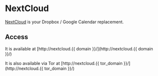 # NextCloud

[NextCloud](https://nextcloud.com/) is your Dropbox / Google Calendar replacement.

## Access

It is available at [http://nextcloud.{{ domain }}/](http://nextcloud.{{ domain }}/)

It is also available via Tor at [http://nextcloud.{{ tor_domain }}/](http://nextcloud.{{ tor_domain }}/)